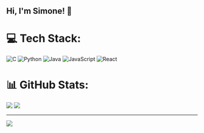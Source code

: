 ## Hi, I'm Simone! 👋

# 💻 Tech Stack:
![C](https://img.shields.io/badge/c-%2300599C.svg?style=for-the-badge&logo=c&logoColor=white) ![Python](https://img.shields.io/badge/python-3670A0?style=for-the-badge&logo=python&logoColor=ffdd54) ![Java](https://img.shields.io/badge/java-%23ED8B00.svg?style=for-the-badge&logo=openjdk&logoColor=white) ![JavaScript](https://img.shields.io/badge/javascript-%23323330.svg?style=for-the-badge&logo=javascript&logoColor=%23F7DF1E) ![React](https://img.shields.io/badge/react-%2320232a.svg?style=for-the-badge&logo=react&logoColor=%2361DAFB)
# 📊 GitHub Stats:
![](https://github-readme-stats.vercel.app/api?username=aragonite-200&theme=dark&hide_border=false&include_all_commits=true&count_private=true)
![](https://github-readme-stats.vercel.app/api/top-langs/?username=aragonite-200&theme=dark&hide_border=false&include_all_commits=true&count_private=true)

---
[![](https://visitcount.itsvg.in/api?id=aragonite-200&icon=0&color=0)](https://visitcount.itsvg.in)

<!-- Proudly created with GPRM ( https://gprm.itsvg.in ) -->
